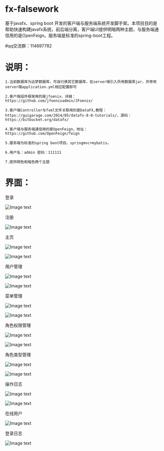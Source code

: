 # fx-falsework
基于javafx、spring boot 开发的客户端与服务端系统开发脚手架。本项目目的是帮助快速构建javafx系统，前后端分离，客户端UI提供明暗两种主题，与服务端通信用的是OpenFeign。服务端是标准的spring-boot工程。

#qq交流群：114697782

# 说明：  

    1.当前数据库为达梦数据库，可自行换其它数据库，在server端引入所用数据库jar，并修改server端application.yml相应配置即可  
    
    2.客户端组件框架用的是jfoenix，详细：https://github.com/jfoenixadmin/JFoenix/  
    
    3.客户端Controller与fxml文件关联用的是DataFX,教程：https://guigarage.com/2014/05/datafx-8-0-tutorials/，源码：https://bitbucket.org/datafx/  
    
    4.客户端与服务端通信用的是OpenFeign，地址：https://github.com/OpenFeign/feign  
    
    5.服务端为标准的spring boot项目，springmvc+mybatis。  
    
    6.用户名：admin 密码：111111
    
    7.提供明色和暗色两个主题

# 界面：

 登录

![Image text](https://gitee.com/lwdillon/fx-falsework/raw/main/readme/login.png)

 注册

![Image text](https://gitee.com/lwdillon/fx-falsework/raw/main/readme/registered.png)

 主页

![Image text](https://gitee.com/lwdillon/fx-falsework/raw/main/readme/home-dark.png)

![Image text](https://gitee.com/lwdillon/fx-falsework/raw/main/readme/home-light.png)

 用户管理

![Image text](https://gitee.com/lwdillon/fx-falsework/raw/main/readme/user-dark.png)

![Image text](https://gitee.com/lwdillon/fx-falsework/raw/main/readme/user-light.png)

 菜单管理

![Image text](https://gitee.com/lwdillon/fx-falsework/raw/main/readme/menu-dark.png)

![Image text](https://gitee.com/lwdillon/fx-falsework/raw/main/readme/menu-light.png)

 角色权限管理

![Image text](https://gitee.com/lwdillon/fx-falsework/raw/main/readme/group-dark.png)

![Image text](https://gitee.com/lwdillon/fx-falsework/raw/main/readme/group-light.png)

 角色类型管理

![Image text](https://gitee.com/lwdillon/fx-falsework/raw/main/readme/grouptype-dark.png)

![Image text](https://gitee.com/lwdillon/fx-falsework/raw/main/readme/grouptype-light.png)

 操作日志
 
 ![Image text](https://gitee.com/lwdillon/fx-falsework/raw/main/readme/log-dark.png)
 
 ![Image text](https://gitee.com/lwdillon/fx-falsework/raw/main/readme/log-light.png)

 在线用户

![Image text](https://gitee.com/lwdillon/fx-falsework/raw/main/readme/online_user.png)

 登录日志

![Image text](https://gitee.com/lwdillon/fx-falsework/raw/main/readme/login_log.png)
